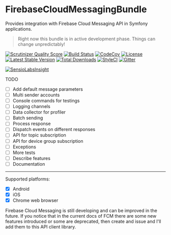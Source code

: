 # FirebaseCloudMessagingBundle

Provides integration with Firebase Cloud Messaging API in Symfony applications.

> Right now this bundle is in active development phase. Things can change unpredictably!

[![Scrutinizer Quality Score](https://img.shields.io/scrutinizer/g/fre5h/FirebaseCloudMessagingBundle.svg?style=flat-square)](https://scrutinizer-ci.com/g/fre5h/FirebaseCloudMessagingBundle/)
[![Build Status](https://img.shields.io/travis/fre5h/FirebaseCloudMessagingBundle/master.svg?style=flat-square)](https://travis-ci.org/fre5h/FirebaseCloudMessagingBundle)
[![CodeCov](https://img.shields.io/codecov/c/github/fre5h/FirebaseCloudMessagingBundle.svg?style=flat-square)](https://codecov.io/github/fre5h/FirebaseCloudMessagingBundle)
[![License](https://img.shields.io/packagist/l/fresh/firebase-cloud-messaging-bundle.svg?style=flat-square)](https://packagist.org/packages/fresh/firebase-cloud-messaging-bundle)
[![Latest Stable Version](https://img.shields.io/packagist/v/fresh/firebase-cloud-messaging-bundle.svg?style=flat-square)](https://packagist.org/packages/fresh/firebase-cloud-messaging-bundle)
[![Total Downloads](https://img.shields.io/packagist/dt/fresh/firebase-cloud-messaging-bundle.svg?style=flat-square)](https://packagist.org/packages/fresh/firebase-cloud-messaging-bundle)
[![StyleCI](https://styleci.io/repos/72566387/shield?style=flat-square)](https://styleci.io/repos/72566387)
[![Gitter](https://img.shields.io/badge/gitter-join%20chat-brightgreen.svg?style=flat-square)](https://gitter.im/fre5h/FirebaseCloudMessagingBundle)

[![SensioLabsInsight](https://insight.sensiolabs.com/projects/6334434e-48fc-4499-a60f-46815f7863c5/small.png)](https://insight.sensiolabs.com/projects/6334434e-48fc-4499-a60f-46815f7863c5)

TODO

* [ ] Add default message parameters
* [ ] Multi sender accounts
* [ ] Console commands for testings
* [ ] Logging channels
* [ ] Data collector for profiler
* [ ] Batch sending
* [ ] Process response
* [ ] Dispatch events on different responses
* [ ] API for topic subscription
* [ ] API for device group subscription
* [ ] Exceptions
* [ ] More tests
* [ ] Describe features
* [ ] Documentation

---

Supported platforms:

* [x] Android
* [x] iOS
* [x] Chrome web browser

Firebase Cloud Messaging is still developing and can be improved in the future.
If you notice that in the current docs of FCM there are some new features introduced or some are deprecated,
then create and issue and I'll add them to this API client library.
